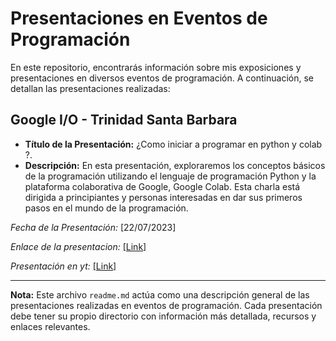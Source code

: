 # Presentaciones en Eventos de Programación

En este repositorio, encontrarás información sobre mis exposiciones y presentaciones en diversos eventos de programación. A continuación, se detallan las presentaciones realizadas:

## Google I/O - Trinidad Santa Barbara

- **Título de la Presentación:** ¿Como iniciar a programar en python y colab ?.
- **Descripción:**  En esta presentación, exploraremos los conceptos básicos de la programación utilizando el lenguaje de programación Python y la plataforma colaborativa de Google, Google Colab. Esta charla está dirigida a principiantes y personas interesadas en dar sus primeros pasos en el mundo de la programación.

*Fecha de la Presentación:* [22/07/2023]

*Enlace de la presentacion:* [[Link]](https://github.com/BrayanDH/eventos_y_charlas/blob/main/google_io_trinidad/presentacion.ipynb)

*Presentación en yt:* [[Link]](https://www.youtube.com/watch?v=6bRv1KZEy5g)

---

**Nota:** Este archivo `readme.md` actúa como una descripción general de las presentaciones realizadas en eventos de programación. Cada presentación debe tener su propio directorio con información más detallada, recursos y enlaces relevantes.
